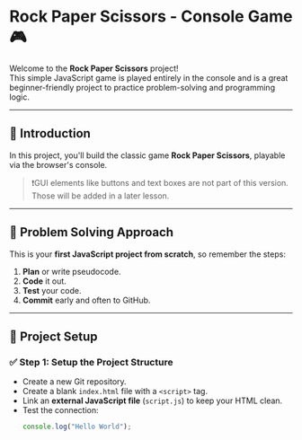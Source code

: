 # Rock Paper Scissors - Console Game 🎮

Welcome to the **Rock Paper Scissors** project!  
This simple JavaScript game is played entirely in the console and is a great beginner-friendly project to practice problem-solving and programming logic.

---

## 🚀 Introduction

In this project, you'll build the classic game **Rock Paper Scissors**, playable via the browser's console.

> ❗️GUI elements like buttons and text boxes are not part of this version. Those will be added in a later lesson.

---

## 🧠 Problem Solving Approach

This is your **first JavaScript project from scratch**, so remember the steps:
1. **Plan** or write pseudocode.
2. **Code** it out.
3. **Test** your code.
4. **Commit** early and often to GitHub.

---

## 📁 Project Setup

### ✅ Step 1: Setup the Project Structure
- Create a new Git repository.
- Create a blank `index.html` file with a `<script>` tag.
- Link an **external JavaScript file** (`script.js`) to keep your HTML clean.
- Test the connection:
  ```js
  console.log("Hello World");
